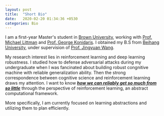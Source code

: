 ```yaml
---
layout: post
title:  "Short Bio"
date:   2020-02-20 01:34:36 +0530
categories: Bio
---
```


I am a first-year Master's student in [Brown University][brown], working with [Prof. Michael Littman][litt] and [Prof. George Konidaris][gkd]. I obtained my B.S from [Beihang University][buaa], under supervision of [Prof. Jingyuan Wang][jjy].  
  
My research interest lies in reinforcement learning and deep learning robustness. I studied how to defense adversarial attacks during my undergraduate when I was fancinated about building robust congnitive machine with reliable generalization ability. Then the strong correspondence between cognitive science and reinforcement learning draws my attention. I want to know ***[how we can reliably get so much from so little][cong]*** through the perspective of reinforcement learning, an abstract computational framework.  
  
More specifically, I am currently focused on learning abstractions and utilizing them to plan efficiently.

[cong]: http://web.mit.edu/cocosci/josh.html
[litt]: http://cs.brown.edu/~mlittman/
[gkd]: http://cs.brown.edu/people/gdk/
[jjy]: https://www.bigscity.com/jingyuan-wang/
[buaa]: https://ev.buaa.edu.cn/
[brown]: https://www.brown.edu/